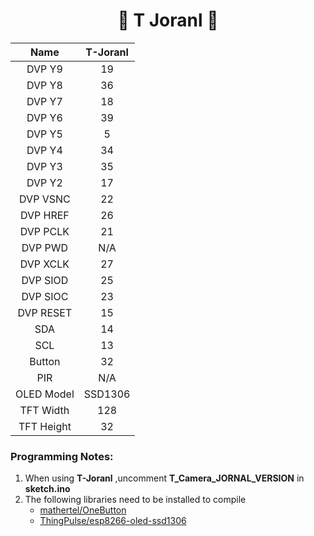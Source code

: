 
<h1 align = "center">🌟 T Joranl 🌟</h1>


|    Name    | T-Joranl |
| :--------: | :------: |
|   DVP Y9   |    19    |
|   DVP Y8   |    36    |
|   DVP Y7   |    18    |
|   DVP Y6   |    39    |
|   DVP Y5   |    5     |
|   DVP Y4   |    34    |
|   DVP Y3   |    35    |
|   DVP Y2   |    17    |
|  DVP VSNC  |    22    |
|  DVP HREF  |    26    |
|  DVP PCLK  |    21    |
|  DVP PWD   |   N/A    |
|  DVP XCLK  |    27    |
|  DVP SIOD  |    25    |
|  DVP SIOC  |    23    |
| DVP RESET  |    15    |
|    SDA     |    14    |
|    SCL     |    13    |
|   Button   |    32    |
|    PIR     |   N/A    |
| OLED Model | SSD1306  |
| TFT Width  |   128    |
| TFT Height |    32    |


### Programming Notes:
1. When using **T-Joranl** ,uncomment **T_Camera_JORNAL_VERSION** in **sketch.ino**
1. The following libraries need to be installed to compile
    - [mathertel/OneButton](https://github.com/mathertel/OneButton) 
    - [ThingPulse/esp8266-oled-ssd1306](https://github.com/ThingPulse/esp8266-oled-ssd1306)